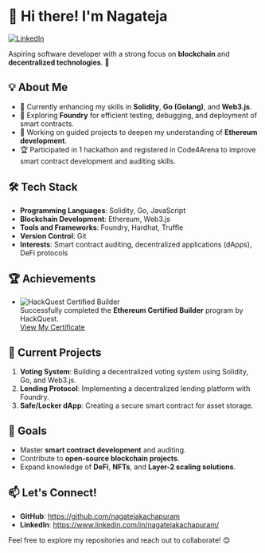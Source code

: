 # 👋 Hi there! I'm Nagateja 
[![LinkedIn](https://img.shields.io/badge/LinkedIn-Connect-blue?style=flat-square&logo=linkedin)](https://www.linkedin.com/in/nagatejakachapuram/)

Aspiring software developer with a strong focus on **blockchain** and **decentralized technologies**. 🚀 

## 💡 About Me
- 🌱 Currently enhancing my skills in **Solidity**, **Go (Golang)**, and **Web3.js**.
- 🔭 Exploring **Foundry** for efficient testing, debugging, and deployment of smart contracts.
- 💼 Working on guided projects to deepen my understanding of **Ethereum development**.
- 🏆 Participated in 1 hackathon and registered in Code4Arena to improve smart contract development and auditing skills.

## 🛠️ Tech Stack
- **Programming Languages**: Solidity, Go, JavaScript
- **Blockchain Development**: Ethereum, Web3.js
- **Tools and Frameworks**: Foundry, Hardhat, Truffle
- **Version Control**: Git
- **Interests**: Smart contract auditing, decentralized applications (dApps), DeFi protocols


## 🏆 Achievements

- ![HackQuest Certified Builder](https://img.shields.io/badge/HackQuest-Certified%20Builder-blue?style=flat-square&logo=ethereum)  
  Successfully completed the **Ethereum Certified Builder** program by HackQuest.  
  [View My Certificate](https://www.hackquest.io/api/certificate/Kachapuram%20Nagateja%20%20-1001613.png)


## 🌟 Current Projects
1. **Voting System**: Building a decentralized voting system using Solidity, Go, and Web3.js.
2. **Lending Protocol**: Implementing a decentralized lending platform with Foundry.
3. **Safe/Locker dApp**: Creating a secure smart contract for asset storage.

## 🎯 Goals
- Master **smart contract development** and auditing.
- Contribute to **open-source blockchain projects**.
- Expand knowledge of **DeFi**, **NFTs**, and **Layer-2 scaling solutions**.

## 📫 Let's Connect!
- **GitHub**: https://github.com/nagatejakachapuram
- **LinkedIn**: https://www.linkedin.com/in/nagatejakachapuram/


Feel free to explore my repositories and reach out to collaborate! 😊

